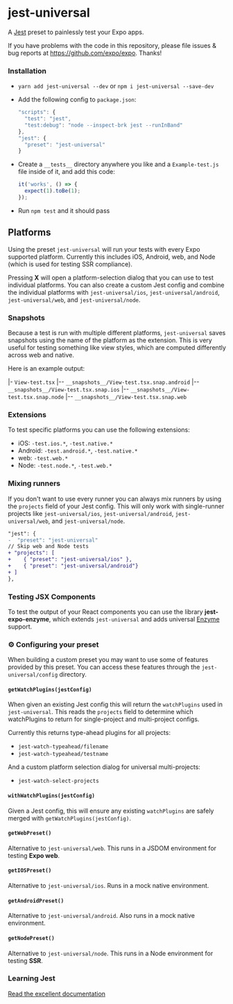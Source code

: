 # jest-universal

A [Jest](https://facebook.github.io/jest/) preset to painlessly test your Expo apps.

If you have problems with the code in this repository, please file issues & bug reports
at https://github.com/expo/expo. Thanks!

### Installation

- `yarn add jest-universal --dev` or `npm i jest-universal --save-dev`
- Add the following config to `package.json`:

  ```js
  "scripts": {
    "test": "jest",
    "test:debug": "node --inspect-brk jest --runInBand"
  },
  "jest": {
    "preset": "jest-universal"
  }
  ```

- Create a `__tests__` directory anywhere you like and a `Example-test.js` file inside of it, and add this code:

  ```js
  it('works', () => {
    expect(1).toBe(1);
  });
  ```

- Run `npm test` and it should pass

## Platforms

Using the preset `jest-universal` will run your tests with every Expo supported platform. Currently this includes iOS, Android, web, and Node (which is used for testing SSR compliance).

Pressing **X** will open a platform-selection dialog that you can use to test individual platforms. You can also create a custom Jest config and combine the individual platforms with `jest-universal/ios`, `jest-universal/android`, `jest-universal/web`, and `jest-universal/node`.

### Snapshots

Because a test is run with multiple different platforms, `jest-universal` saves snapshots using the name of the platform as the extension. This is very useful for testing something like view styles, which are computed differently across web and native.

Here is an example output:

|- `View-test.tsx`
|-- `__snapshots__/View-test.tsx.snap.android`
|-- `__snapshots__/View-test.tsx.snap.ios`
|-- `__snapshots__/View-test.tsx.snap.node`
|-- `__snapshots__/View-test.tsx.snap.web`

### Extensions

To test specific platforms you can use the following extensions:

- iOS: `-test.ios.*`, `-test.native.*`
- Android: `-test.android.*`, `-test.native.*`
- web: `-test.web.*`
- Node: `-test.node.*`, `-test.web.*`

### Mixing runners

If you don't want to use every runner you can always mix runners by using the `projects` field of your Jest config. This will only work with single-runner projects like `jest-universal/ios`, `jest-universal/android`, `jest-universal/web`, and `jest-universal/node`.

```diff
"jest": {
-  "preset": "jest-universal"
// Skip web and Node tests
+ "projects": [
+    { "preset": "jest-universal/ios" },
+    { "preset": "jest-universal/android"}
+ ]
},
```

### Testing JSX Components

To test the output of your React components you can use the library **jest-expo-enzyme**, which extends `jest-universal` and adds universal [Enzyme](https://airbnb.io/enzyme/) support.

### ⚙️ Configuring your preset

When building a custom preset you may want to use some of features provided by this preset. You can access these features through the `jest-universal/config` directory.

#### `getWatchPlugins(jestConfig)`

When given an existing Jest config this will return the `watchPlugins` used in `jest-universal`. This reads the `projects` field to determine which watchPlugins to return for single-project and multi-project configs.

Currently this returns type-ahead plugins for all projects:

- `jest-watch-typeahead/filename`
- `jest-watch-typeahead/testname`

And a custom platform selection dialog for universal multi-projects:

- `jest-watch-select-projects`

#### `withWatchPlugins(jestConfig)`

Given a Jest config, this will ensure any existing `watchPlugins` are safely merged with `getWatchPlugins(jestConfig)`.

#### `getWebPreset()`

Alternative to `jest-universal/web`. This runs in a JSDOM environment for testing **Expo web**.

#### `getIOSPreset()`

Alternative to `jest-universal/ios`. Runs in a mock native environment.

#### `getAndroidPreset()`

Alternative to `jest-universal/android`. Also runs in a mock native environment.

#### `getNodePreset()`

Alternative to `jest-universal/node`. This runs in a Node environment for testing **SSR**.

### Learning Jest

[Read the excellent documentation](https://facebook.github.io/jest/)

